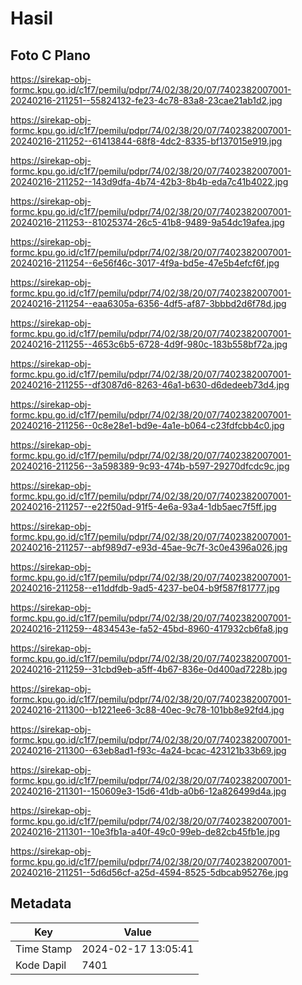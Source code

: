 # Hasil

## Foto C Plano

https://sirekap-obj-formc.kpu.go.id/c1f7/pemilu/pdpr/74/02/38/20/07/7402382007001-20240216-211251--55824132-fe23-4c78-83a8-23cae21ab1d2.jpg

https://sirekap-obj-formc.kpu.go.id/c1f7/pemilu/pdpr/74/02/38/20/07/7402382007001-20240216-211252--61413844-68f8-4dc2-8335-bf137015e919.jpg

https://sirekap-obj-formc.kpu.go.id/c1f7/pemilu/pdpr/74/02/38/20/07/7402382007001-20240216-211252--143d9dfa-4b74-42b3-8b4b-eda7c41b4022.jpg

https://sirekap-obj-formc.kpu.go.id/c1f7/pemilu/pdpr/74/02/38/20/07/7402382007001-20240216-211253--81025374-26c5-41b8-9489-9a54dc19afea.jpg

https://sirekap-obj-formc.kpu.go.id/c1f7/pemilu/pdpr/74/02/38/20/07/7402382007001-20240216-211254--6e56f46c-3017-4f9a-bd5e-47e5b4efcf6f.jpg

https://sirekap-obj-formc.kpu.go.id/c1f7/pemilu/pdpr/74/02/38/20/07/7402382007001-20240216-211254--eaa6305a-6356-4df5-af87-3bbbd2d6f78d.jpg

https://sirekap-obj-formc.kpu.go.id/c1f7/pemilu/pdpr/74/02/38/20/07/7402382007001-20240216-211255--4653c6b5-6728-4d9f-980c-183b558bf72a.jpg

https://sirekap-obj-formc.kpu.go.id/c1f7/pemilu/pdpr/74/02/38/20/07/7402382007001-20240216-211255--df3087d6-8263-46a1-b630-d6dedeeb73d4.jpg

https://sirekap-obj-formc.kpu.go.id/c1f7/pemilu/pdpr/74/02/38/20/07/7402382007001-20240216-211256--0c8e28e1-bd9e-4a1e-b064-c23fdfcbb4c0.jpg

https://sirekap-obj-formc.kpu.go.id/c1f7/pemilu/pdpr/74/02/38/20/07/7402382007001-20240216-211256--3a598389-9c93-474b-b597-29270dfcdc9c.jpg

https://sirekap-obj-formc.kpu.go.id/c1f7/pemilu/pdpr/74/02/38/20/07/7402382007001-20240216-211257--e22f50ad-91f5-4e6a-93a4-1db5aec7f5ff.jpg

https://sirekap-obj-formc.kpu.go.id/c1f7/pemilu/pdpr/74/02/38/20/07/7402382007001-20240216-211257--abf989d7-e93d-45ae-9c7f-3c0e4396a026.jpg

https://sirekap-obj-formc.kpu.go.id/c1f7/pemilu/pdpr/74/02/38/20/07/7402382007001-20240216-211258--e11ddfdb-9ad5-4237-be04-b9f587f81777.jpg

https://sirekap-obj-formc.kpu.go.id/c1f7/pemilu/pdpr/74/02/38/20/07/7402382007001-20240216-211259--4834543e-fa52-45bd-8960-417932cb6fa8.jpg

https://sirekap-obj-formc.kpu.go.id/c1f7/pemilu/pdpr/74/02/38/20/07/7402382007001-20240216-211259--31cbd9eb-a5ff-4b67-836e-0d400ad7228b.jpg

https://sirekap-obj-formc.kpu.go.id/c1f7/pemilu/pdpr/74/02/38/20/07/7402382007001-20240216-211300--b1221ee6-3c88-40ec-9c78-101bb8e92fd4.jpg

https://sirekap-obj-formc.kpu.go.id/c1f7/pemilu/pdpr/74/02/38/20/07/7402382007001-20240216-211300--63eb8ad1-f93c-4a24-bcac-423121b33b69.jpg

https://sirekap-obj-formc.kpu.go.id/c1f7/pemilu/pdpr/74/02/38/20/07/7402382007001-20240216-211301--150609e3-15d6-41db-a0b6-12a826499d4a.jpg

https://sirekap-obj-formc.kpu.go.id/c1f7/pemilu/pdpr/74/02/38/20/07/7402382007001-20240216-211301--10e3fb1a-a40f-49c0-99eb-de82cb45fb1e.jpg

https://sirekap-obj-formc.kpu.go.id/c1f7/pemilu/pdpr/74/02/38/20/07/7402382007001-20240216-211251--5d6d56cf-a25d-4594-8525-5dbcab95276e.jpg


## Metadata

| Key        | Value               |
| ---------- | ------------------- |
| Time Stamp | 2024-02-17 13:05:41 |
| Kode Dapil | 7401                |



